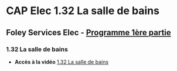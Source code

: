 # CAP Elec 1.32 La salle de bains
## Foley Services Elec - [Programme 1ère partie](../1ere_partie/README.md)

### 1.32 La salle de bains

- **Accès à la vidéo** [1.32 La salle de bains](https://youtu.be/6hM56Hh6bjE)

#### 